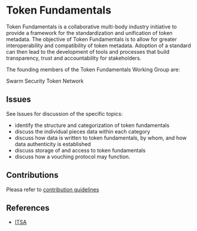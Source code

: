 # Token Fundamentals

Token Fundamentals is a collaborative multi-body industry initiative to provide a framework for the standardization and unification of token metadata. The objective of Token Fundamentals is to allow for greater interoperability  and compatibility of token metadata. Adoption of a standard can then lead to the development of tools and processes that build transparency, trust and accountability for stakeholders.

The founding members of the Token Fundamentals Working Group are:

Swarm
Security Token Network

## Issues
See Issues for discussion of the specific topics:

* identify the structure and categorization of token fundamentals
* discuss the individual pieces data within each category
* discuss how data is written to token fundamentals, by whom, and how data authenticity is established
* discuss storage of and access to token fundamentals
* discuss how a vouching protocol may function.


## Contributions
Pleasa refer to [contribution guidelines](CONTRIBUTING.md)

## References

* [ITSA](https://drive.google.com/file/d/1H-driPAlyS6sb2OfgMRJJxJOFiMo_vcq/view)
